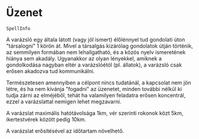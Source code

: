 # Üzenet

`SpellInfo`

A varázsló egy általa látott (vagy jól ismert) élőlénnyel tud gondolati úton "társalogni" 1 körön át. Mivel a társalgás kizárólag gondolatok útján történik, az semmilyen formában nem lehallgatható, és a közös nyelv ismeretének hiánya sem akadály. Ugyanakkor az olyan lényekkel, amiknek a gondolkodása nagyban eltér a varázslóétól (pl. állatok), a varázsló csak erősen akadozva tud kommunikálni.

Természetesen amennyiben a célpont nincs tudatánál, a kapcsolat nem jön létre, és ha nem kívánja "fogadni" az üzenetet, minden további nélkül ki tudja zárni az elméjéből, tehát ha valamilyen feladatra erősen koncentrál, ezzel a varázslattal nemigen lehet megzavarni.

A varázslat maximális hatótávolsága 1km, vér szerinti rokonok közt 5km, ikertestvérek között pedig 10km.

A varázslat erősítésével az időtartam növelhető.